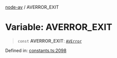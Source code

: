 [node-av](../globals.md) / AVERROR\_EXIT

# Variable: AVERROR\_EXIT

> `const` **AVERROR\_EXIT**: [`AVError`](../type-aliases/AVError.md)

Defined in: [constants.ts:2098](https://github.com/seydx/av/blob/f8631fc881b394300b1479f511d55cf1c370a87f/src/constants/constants.ts#L2098)
